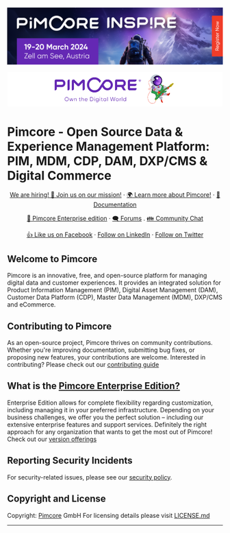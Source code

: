[![Pimcore Inspire 2024 - A Must-Attend Conference for Pimcore Developers!](/img/inspire-2024.png)](https://pimcore.com/en/resources/events/inspire-2024)
    
    
        
    
        
    
    
![Pimcore - Own the digital World](/img/logo-readme.svg)

# Pimcore - Open Source Data & Experience Management Platform: PIM, MDM, CDP, DAM, DXP/CMS & Digital Commerce

<p align="center">
  <a href="https://pimcore.com/en/careers?utm_source=github&utm_medium=readme-pimcore-pimcore&utm_campaign=careers">We are hiring! 📢 Join us on our mission!</a>
  ·
  <a href="https://pimcore.com/">🌍 Learn more about Pimcore!</a>
  ·
  <a href="https://pimcore.com/docs/">📖 Documentation</a>
</p>
<p align="center">
  <a href="https://pimcore.com/en/platform/enterprise-edition">🚀 Pimcore Enterprise edition</a>
  ·
  <a href="https://github.com/pimcore/pimcore/discussions">🗨 Forums</a>
  .
  <a href="https://gitter.im/pimcore/pimcore">👪 Community Chat</a>
  </p>
  <p align="center">
  <a href="https://www.facebook.com/pimcore">👍 Like us on Facebook</a>
  ·
  <a href="https://www.linkedin.com/company/pimcore">Follow on LinkedIn</a>
  ·
  <a href="https://twitter.com/pimcore">Follow on Twitter</a>
  </p>

## Welcome to Pimcore

Pimcore is an innovative, free, and open-source platform for managing digital data and customer experiences. It provides an integrated solution for Product Information Management (PIM), Digital Asset Management (DAM), Customer Data Platform (CDP), Master Data Management (MDM), DXP/CMS and eCommerce.

## Contributing to Pimcore

As an open-source project, Pimcore thrives on community contributions. Whether you're improving documentation, submitting bug fixes, or proposing new features, your contributions are welcome. Interested in contributing? Please check out our [contributing guide](https://github.com/pimcore/pimcore/blob/11.x/CONTRIBUTING.md)

## What is the [Pimcore Enterprise Edition?](https://pimcore.com/en/platform/enterprise-edition)

Enterprise Edition allows for complete flexibility regarding customization, including managing it in your preferred infrastructure.
Depending on your business challenges, we offer you the perfect solution – including our extensive enterprise features and support services. Definitely the right approach for any organization that wants to get the most out of Pimcore!
Check out our [version offerings](https://pimcore.com/en/platform/enterprise-edition)

## Reporting Security Incidents

For security-related issues, please see our [security policy](https://github.com/pimcore/pimcore/security/policy). 

## Copyright and License

Copyright:  [Pimcore](https://www.pimcore.com/)  GmbH For licensing details please visit  [LICENSE.md](https://github.com/pimcore/pimcore/blob/11.x/LICENSE.md)

---
